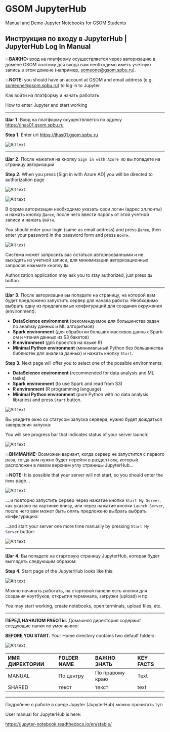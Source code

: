 # GSOM JupyterHub
Manual and Demo Jupyter Notebooks for GSOM Students

## Инструкция по входу в JupyterHub | JupyterHub Log In Manual  


:boom:__ВАЖНО:__ вход на платформу осуществляется через авторизацию в домене GSOM поэтому для входа вам необходимо иметь учетную запись в этом домене (например, someone@gsom.spbu.ru). 

:boom:__NOTE:__ you should have an account at GSOM and email address (e.g. someone@gsom.spbu.ru) to log in to Jupyter.


Как войти на платформу и начать работать

How to enter Jupyter and start working

____
__Шаг 1.__ Вход на платформу осуществляется по адресу https://jhas01.gsom.spbu.ru 

__Step 1.__ Enter url https://jhas01.gsom.spbu.ru 

![Alt text](https://github.com/vgarshin/gsom_jhub_manual/blob/master/images/manual_0.png?raw=true "Enter the JupyterHub")

____
__Шаг 2.__ После нажатия на кнопку `Sign in with Azure AD` вы попадете на страницу авторизации 

__Step 2.__ When you press [Sign in with Azure AD] you will be directed to authorization page

![Alt text](https://github.com/vgarshin/gsom_jhub_manual/blob/master/images/manual_1.png?raw=true "Login")

![Alt text](https://github.com/vgarshin/gsom_jhub_manual/blob/master/images/manual_2.png?raw=true "Password")

В форме авторизации необходимо указать свои логин (адрес эл.почты) и нажать кнопку `Далее`, после чего ввести пароль от этой учетной записи и нажать `Войти`. 

You should enter your login (same as email address) and press `Далее`, then enter your password in the password form and press `Войти`.

![Alt text](https://github.com/vgarshin/gsom_jhub_manual/blob/master/images/manual_3.png?raw=true "Leave me authorized")

Система может запросить вас остаться авторизованными и не выходить из учетной записи, для минимизации авторизационных запросов нажмите кнопку `Да`.

Authorization application may ask you to stay authorized, just press `Да` button.

____
__Шаг 3.__ После авторизации вы попадете на страницу, на которой вам будет предложено запустить сервер для начала работы. Необходимо выбрать одну из предлагаемых конфигураций для создания окружения (environment):
- __DataScience environment__ (рекомендуемое для большинства задач по анализу данных и ML алгоритмов)
- __Spark environment__ (для обработки больших массивов данных Spark-ом и чтения данных из S3 бакетов)
- __R environment__ (для проектов на языке R)
- __Minimal Python environment__ (минимальный Python без большинства библиотек для анализа данных)
и нажать кнопку `Start`.

__Step 3.__ Next page will offer you to select one of the possible environments:
- __DataScience environment__ (recommended for data analysis and ML tasks)
- __Spark environment__ (to use Spark and read from S3)
- __R environment__ (R programming language)
- __Minimal Python environment__ (pure Python with no data analysis libraries)
and press `Start` button.

![Alt text](https://github.com/vgarshin/gsom_jhub_manual/blob/master/images/manual_4.png?raw=true "Select environment")

Вы увидите окно со статусом запуска сервера, нужно будет дождаться завершения запуска:

You will see progress bar that indicates status of your server launch:

![Alt text](https://github.com/vgarshin/gsom_jhub_manual/blob/master/images/manual_5.png?raw=true "Launch progress")

:boom:__ВНИМАНИЕ:__ Возможен вариант, когда сервер не запустится с первого раза, тогда вам нужно будет перейти в раздел `Home`, который расположен в левом верхнем углу страницы JupyterHub…

:boom:__NOTE:__ It is possible that your server will not start, so you should enter the `Home` page...

![Alt text](https://github.com/vgarshin/gsom_jhub_manual/blob/master/images/manual_6.png?raw=true "Get Home")

....и повторно запустить сервер через нажатие кнопки `Start My Server`, как указано на картинке внизу, или через нажатие кнопки `Launch Server`, после чего вам может быть опять предложено выбрать выбрать конфигурацию:

...and start your server one more time manually by pressing `Start My Server` button:

![Alt text](https://github.com/vgarshin/gsom_jhub_manual/blob/master/images/manual_7.png?raw=true "Start server")

____
__Шаг 4.__ Вы попадете на стартовую страницу JupyterHub, которая будет выглядеть следующим образом:

__Step 4.__ Start page of the JupyterHub looks like this:

![Alt text](https://github.com/vgarshin/gsom_jhub_manual/blob/master/images/manual_8.png?raw=true "Start page")

Можно начинать работать, на стартовой панели есть кнопки для создания ноутбуков, открытия терминала, загрузки (upload) и пр.

You may start working, create notebooks, open terminals, upload files, etc.

____
__ПЕРЕД НАЧАЛОМ РАБОТЫ.__ Домашняя директория содержит следующие папки по умолчанию:

__BEFORE YOU START.__ Your Home directory contains two defaulf folders:

![Alt text](https://github.com/vgarshin/gsom_jhub_manual/blob/master/images/manual_11.png?raw=true "Default folders")


| ИМЯ ДИРЕКТОРИИ | FOLDER NAME | ВАЖНО ЗНАТЬ | KEY FACTS |
|:---|:---|:---|:---|
| MANUAL | По центру | По правому краю | Text |
| SHARED | текст | текст | text |

____
Подробнее о работе в среде Jupyter (JupyterHub) можно прочитать тут: 

User manual for JupyterHub is here:

https://jupyter-notebook.readthedocs.io/en/stable/ 

